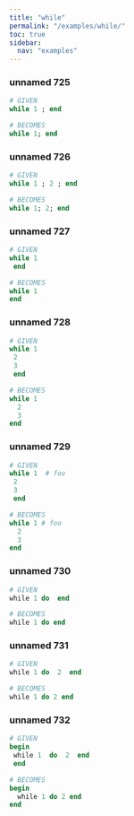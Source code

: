 ```yaml
---
title: "while"
permalink: "/examples/while/"
toc: true
sidebar:
  nav: "examples"
---
```


### unnamed 725
```ruby
# GIVEN
while 1 ; end
```
```ruby
# BECOMES
while 1; end
```
### unnamed 726
```ruby
# GIVEN
while 1 ; 2 ; end
```
```ruby
# BECOMES
while 1; 2; end
```
### unnamed 727
```ruby
# GIVEN
while 1
 end
```
```ruby
# BECOMES
while 1
end
```
### unnamed 728
```ruby
# GIVEN
while 1
 2
 3
 end
```
```ruby
# BECOMES
while 1
  2
  3
end
```
### unnamed 729
```ruby
# GIVEN
while 1  # foo
 2
 3
 end
```
```ruby
# BECOMES
while 1 # foo
  2
  3
end
```
### unnamed 730
```ruby
# GIVEN
while 1 do  end
```
```ruby
# BECOMES
while 1 do end
```
### unnamed 731
```ruby
# GIVEN
while 1 do  2  end
```
```ruby
# BECOMES
while 1 do 2 end
```
### unnamed 732
```ruby
# GIVEN
begin
 while 1  do  2  end
 end
```
```ruby
# BECOMES
begin
  while 1 do 2 end
end
```
